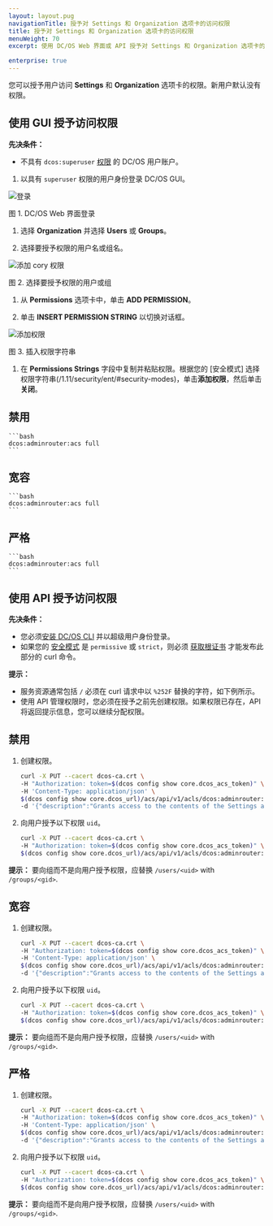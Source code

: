 ```yaml
---
layout: layout.pug
navigationTitle: 授予对 Settings 和 Organization 选项卡的访问权限
title: 授予对 Settings 和 Organization 选项卡的访问权限
menuWeight: 70
excerpt: 使用 DC/OS Web 界面或 API 授予对 Settings 和 Organization 选项卡的访问权限

enterprise: true
---
```


<!-- The source repository for this topic is https://github.com/dcos/dcos-docs-site -->

您可以授予用户访问 **Settings** 和 **Organization** 选项卡的权限。新用户默认没有权限。

## <a name="network-access-via-ui"></a>使用 GUI 授予访问权限

**先决条件：**

- 不具有 `dcos:superuser` [权限](/cn/1.11/security/ent/users-groups/) 的 DC/OS 用户账户。

1. 以具有 `superuser` 权限的用户身份登录 DC/OS GUI。

 ![登录](/cn/1.11/img/gui-installer-login-ee.gif)

 图 1. DC/OS Web 界面登录

1. 选择 **Organization** 并选择 **Users** 或 **Groups**。

1. 选择要授予权限的用户名或组名。

 ![添加 cory 权限](/cn/1.11/img/services-tab-user.png)

 图 2. 选择要授予权限的用户或组

1. 从 **Permissions** 选项卡中，单击 **ADD PERMISSION**。

1. 单击 **INSERT PERMISSION STRING** 以切换对话框。

 ![添加权限](/cn/1.11/img/services-tab-user3.png)

 图 3. 插入权限字符串

1. 在 **Permissions Strings** 字段中复制并粘贴权限。根据您的 [安全模式] 选择权限字符串(/1.11/security/ent/#security-modes)，单击**添加权限**，然后单击**关闭**。

 ## 禁用

    ```bash
    dcos:adminrouter:acs full
    ```

 ## 宽容

    ```bash
    dcos:adminrouter:acs full
    ```

 ## 严格

    ```bash
    dcos:adminrouter:acs full
    ```



## <a name="network-access-via-api"></a>使用 API 授予访问权限

**先决条件：**

- 您必须[安装 DC/OS CLI](/cn/1.11/cli/install/) 并以超级用户身份登录。
- 如果您的 [安全模式](/cn/1.11/security/ent/#security-modes) 是 `permissive` 或 `strict`，则必须 [获取根证书](/cn/1.11/security/ent/tls-ssl/get-cert/) 才能发布此部分的 curl 命令。

**提示：**

- 服务资源通常包括 `/` 必须在 curl 请求中以 `%252F` 替换的字符，如下例所示。
- 使用 API 管理权限时，您必须在授予之前先创建权限。如果权限已存在，API 将返回提示信息，您可以继续分配权限。

## 禁用

1. 创建权限。

    ```bash
    curl -X PUT --cacert dcos-ca.crt \
    -H "Authorization: token=$(dcos config show core.dcos_acs_token)" \
    -H 'Content-Type: application/json' \
    $(dcos config show core.dcos_url)/acs/api/v1/acls/dcos:adminrouter:acs  \
    -d '{"description":"Grants access to the contents of the Settings and Organization tabs"}'
    ```

1. 向用户授予以下权限 `uid`。

    ```bash
    curl -X PUT --cacert dcos-ca.crt \
    -H "Authorization: token=$(dcos config show core.dcos_acs_token)" \
    $(dcos config show core.dcos_url)/acs/api/v1/acls/dcos:adminrouter:acs/users/<uid>/full
    ```

 **提示：** 要向组而不是向用户授予权限，应替换 `/users/<uid>` with `/groups/<gid>`.

## 宽容

1. 创建权限。

    ```bash
    curl -X PUT --cacert dcos-ca.crt \
    -H "Authorization: token=$(dcos config show core.dcos_acs_token)" \
    -H 'Content-Type: application/json' \
    $(dcos config show core.dcos_url)/acs/api/v1/acls/dcos:adminrouter:acs  \
    -d '{"description":"Grants access to the contents of the Settings and Organization tabs"}'
    ```

1. 向用户授予以下权限 `uid`。

    ```bash
    curl -X PUT --cacert dcos-ca.crt \
    -H "Authorization: token=$(dcos config show core.dcos_acs_token)" \
    $(dcos config show core.dcos_url)/acs/api/v1/acls/dcos:adminrouter:acs/users/<uid>/full
    ```

 **提示：** 要向组而不是向用户授予权限，应替换 `/users/<uid>` with `/groups/<gid>`.

## 严格

1. 创建权限。

    ```bash
    curl -X PUT --cacert dcos-ca.crt \
    -H "Authorization: token=$(dcos config show core.dcos_acs_token)" \
    -H 'Content-Type: application/json' \
    $(dcos config show core.dcos_url)/acs/api/v1/acls/dcos:adminrouter:acs  \
    -d '{"description":"Grants access to the contents of the Settings and Organization tabs"}'
    ```

1. 向用户授予以下权限 `uid`。

    ```bash
    curl -X PUT --cacert dcos-ca.crt \
    -H "Authorization: token=$(dcos config show core.dcos_acs_token)" \
    $(dcos config show core.dcos_url)/acs/api/v1/acls/dcos:adminrouter:acs/users/<uid>/full
    ```

 **提示：** 要向组而不是向用户授予权限，应替换 `/users/<uid>` with `/groups/<gid>`.
